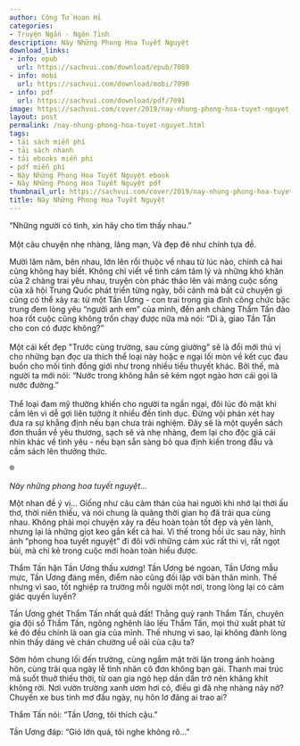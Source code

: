 ```yaml
---
author: Công Tử Hoan Hỉ
categories:
- Truyện Ngắn - Ngôn Tình
description: Này Những Phong Hoa Tuyết Nguyệt
download_links:
- info: epub
  url: https://sachvui.com/download/epub/7089
- info: mobi
  url: https://sachvui.com/download/mobi/7090
- info: pdf
  url: https://sachvui.com/download/pdf/7091
image: https://sachvui.com/cover/2019/nay-nhung-phong-hoa-tuyet-nguyet.jpg
layout: post
permalink: /nay-nhung-phong-hoa-tuyet-nguyet.html
tags:
- tải sách miễn phí
- tải sách nhanh
- tải ebooks miễn phí
- pdf miễn phí
- Này Những Phong Hoa Tuyết Nguyệt ebook
- Này Những Phong Hoa Tuyết Nguyệt pdf
thumbnail_url: https://sachvui.com/cover/2019/nay-nhung-phong-hoa-tuyet-nguyet.jpg
title: Này Những Phong Hoa Tuyết Nguyệt
---
```


 <div class="item-desc text-justify"> <p>“Những người có tình, xin hãy cho tìm thấy nhau.”<br><br>Một câu chuyện nhẹ nhàng, lãng mạn, Và đẹp đẽ như chính tựa đề.</p><p>Mười lăm năm, bên nhau, lớn lên rồi thuộc về nhau từ lúc nào, chính cả hai cũng không hay biết. Không chỉ viết về tình cảm tâm lý và những khó khăn của 2 chàng trai yêu nhau, truyện còn phác thảo lên vài mảng cuộc sống của xã hội Trung Quốc phát triển từng ngày, bối cảnh mà bất cứ chuyện gì cũng có thể xảy ra: từ một Tần Ương - con trai trong gia đình công chức bậc trung đem lòng yêu “người anh em” của mình, đến anh chàng Thẩm Tấn đào hoa rốt cuộc cũng không trốn chạy được nữa mà nói: “Dì à, giao Tần Tần cho con có được không?”<br><br>Một cái kết đẹp "Trước cùng trường, sau cùng giường” sẽ là đổi mới thú vị cho những bạn đọc ưa thích thể loại này hoặc e ngại lối mòn về kết cục đau buồn cho mối tình đồng giới như trong nhiều tiểu thuyết khác. Bởi thế, mà người ta mới nói: “Nước trong không hẳn sẽ kém ngọt ngào hơn cái gọi là nước đường.”<br><br>Thể loại đam mỹ thường khiến cho người ta ngần ngại, đôi lúc đỏ mặt khi cầm lên vì dễ gợi liên tưởng ít nhiều đến tình dục. Đừng vội phán xét hay đưa ra sự khẳng định nếu bạn chưa trải nghiệm. Đây sẽ là một quyển sách đơn thuần về yêu thương, sạch sẽ và nhẹ nhàng, đem lại cho độc giả cái nhìn khác về tình yêu - nếu bạn sẵn sàng bỏ qua định kiến trong đầu và cầm sách lên thưởng thức.</p><p>®</p><p><em>Này những phong hoa tuyết nguyệt</em>…</p><p>Một nhan đề ý vị… Giống như câu cảm thán của hai người khi nhớ lại thời ấu thơ, thời niên thiếu, và nói chung là quãng thời gian họ đã trải qua cùng nhau. Không phải mọi chuyện xảy ra đều hoàn toàn tốt đẹp và yên lành, nhưng lại là những giọt keo gắn kết cả hai. Vì thế trong hồi ức sau này, hình ảnh “phong hoa tuyết nguyệt” đi đôi với những cảm xúc rất thi vị, rất ngọt bùi, mà chỉ kẻ trong cuộc mới hoàn toàn hiểu được.</p><p>Thẩm Tấn hận Tần Ương thấu xương! Tần Ương bé ngoan, Tần Ương mẫu mực, Tần Ương đáng mến, điểm nào cũng đối lập với bản thân mình. Thế nhưng vì sao, tốt nghiệp ra trường mỗi người một nơi, trong lòng lại có cảm giác quyến luyến?</p><p>Tần Ương ghét Thẩm Tấn nhất quả đất! Thằng quỷ ranh Thẩm Tấn, chuyên gia đội sổ Thẩm Tấn, ngông nghênh láo lếu Thẩm Tấn, mọi thứ xuất phát từ kẻ đó đều chính là oan gia của mình. Thế nhưng vì sao, lại không đành lòng nhìn thấy dáng vẻ chán chường uể oải của cậu ta?</p><p>Sớm hôm chung lối đến trường, cùng ngắm mặt trời lặn trong ánh hoàng hôn, cùng trải qua ngày lễ tình nhân cô đơn không bạn gái. Thanh mai trúc mã suốt thuở thiếu thời, từ oan gia ngõ hẹp dần dần trở nên khăng khít không rời. Nơi vườn trường xanh ươm hơi cỏ, điều gì đã nhẹ nhàng nảy nở? Chuyến xe bus tinh mơ đầu ngày, nụ hôn lơ đãng ai trao ai?</p><p>Thẩm Tấn nói: “Tần Ương, tôi thích cậu.”</p><p>Tần Ương đáp: “Gió lớn quá, tôi nghe không rõ…”</p> </div>